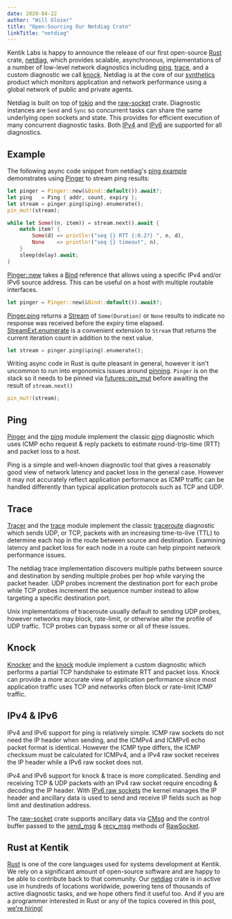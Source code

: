 ```yaml
---
date: 2020-04-22
author: "Will Glozer"
title: "Open-Sourcing Our Netdiag Crate"
linkTitle: "netdiag"
---
```


Kentik Labs is happy to announce the release of our first open-source
[Rust][rust] crate, [netdiag][netdiag], which provides scalable,
asynchronous, implementations of a number of low-level network
diagnostics including [ping](#ping), [trace](#trace), and a custom
diagnostic we call [knock](#knock). Netdiag is at
the core of our [synthetics][kentik_synthetics] product which monitors
application and network performance using a global network of public and
private agents.

Netdiag is built on top of [tokio][tokio] and the
[raw-socket][raw-socket] crate. Diagnostic instances are `Send` and
`Sync` so concurrent tasks can share the same underlying open sockets
and state. This provides for efficient execution of many concurrent
diagnostic tasks. Both [IPv4](#ipv4--ipv6) and [IPv6](#ipv4--ipv6) are
supported for all diagnostics.

## Example

The following async code snippet from netdiag's [ping example][example_ping]
demonstrates using [Pinger][rustdoc_pinger] to stream ping results:

```rust
let pinger = Pinger::new(&Bind::default()).await?;
let ping   = Ping { addr, count, expiry };
let stream = pinger.ping(&ping).enumerate();
pin_mut!(stream);

while let Some((n, item)) = stream.next().await {
    match item? {
        Some(d) => println!("seq {} RTT {:0.2?} ", n, d),
        None    => println!("seq {} timeout", n),
    }
    sleep(delay).await;
}
```

[Pinger::new][rustdoc_pinger_new] takes a [Bind][rustdoc_bind]
reference that allows using a specific IPv4 and/or IPv6 source
address. This can be useful on a host with multiple routable
interfaces.

```rust
let pinger = Pinger::new(&Bind::default()).await?;
```

[Pinger.ping][rustdoc_pinger_ping] returns a [Stream][rustdoc_stream]
of `Some(Duration)` or `None` results to indicate no response was
received before the expiry time elapsed.
[StreamExt.enumerate][rustdoc_enumerate] is a convenient extension to
`Stream` that returns the current iteration count in addition to the
next value.

```rust
let stream = pinger.ping(&ping).enumerate();
```

Writing async code in Rust is quite pleasant in general, however it
isn't uncommon to run into ergonomics issues around
[pinning][rustdoc_pin]. `Pinger` is on the stack so it needs to be
pinned via [futures::pin_mut][rustdoc_pin_mut] before awaiting the
result of `stream.next()`

```rust
pin_mut!(stream);
```

## Ping

[Pinger][rustdoc_pinger] and the [ping][rustdoc_ping] module implement
the classic [ping][ping_wiki] diagnostic which uses ICMP echo request
& reply packets to estimate round-trip-time (RTT) and packet loss to a
host.

Ping is a simple and well-known diagnostic tool that gives a
reasonably good view of network latency and packet loss in the general
case. However it may not accurately reflect application performance as
ICMP traffic can be handled differently than typical application
protocols such as TCP and UDP.

## Trace

[Tracer][rustdoc_tracer] and the [trace][rustdoc_trace] module
implement the classic [traceroute][trace_wiki] diagnostic which sends
UDP, or TCP, packets with an increasing time-to-live (TTL) to
determine each hop in the route between source and destination.
Examining latency and packet loss for each node in a route can help
pinpoint network performance issues.

The netdiag trace implementation discovers multiple paths between
source and destination by sending multiple probes per hop while
varying the packet header. UDP probes increment the destination port
for each probe while TCP probes increment the sequence number instead
to allow targeting a specific destination port.

Unix implementations of traceroute usually default to sending UDP
probes, however networks may block, rate-limit, or otherwise alter
the profile of UDP traffic.  TCP probes can bypass some or all of
these issues.

## Knock

[Knocker][rustdoc_knocker] and the [knock][rustdoc_knock] module
implement a custom diagnostic which performs a partial TCP handshake
to estimate RTT and packet loss. Knock can provide a more accurate
view of application performance since most application traffic uses
TCP and networks often block or rate-limit ICMP traffic.

## IPv4 & IPv6

IPv4 and IPv6 support for ping is relatively simple. ICMP raw sockets
do not need the IP header when sending, and the ICMPv4 and ICMPv6 echo
packet format is identical. However the ICMP type differs, the ICMP
checksum must be calculated for ICMPv4, and a IPv4 raw socket
receives the IP header while a IPv6 raw socket does not.

IPv4 and IPv6 support for knock & trace is more complicated.  Sending
and receiving TCP & UDP packets with an IPv4 raw socket require
encoding & decoding the IP header. With [IPv6 raw sockets][rfc2292]
the kernel manages the IP header and ancillary data is used to send
and receive IP fields such as hop limit and destination address.

The [raw-socket][raw-socket] crate supports ancillary data via
[CMsg][rustdoc_cmsg] and the control buffer passed to the
[send_msg][rustdoc_send_msg] & [recv_msg][rustdoc_recv_msg] methods of
[RawSocket][rustdoc_rawsocket].

## Rust at Kentik

[Rust][rust] is one of the core languages used for systems development
at Kentik. We rely on a significant amount of open-source software and
are happy to be able to contribute back to that community. Our
[netdiag][netdiag] crate is in active use in hundreds of locations
worldwide, powering tens of thousands of active diagnostic tasks, and
we hope others find it useful too. And if you are a programmer
interested in Rust or any of the topics covered in this post, [we're
hiring!][hiring]

[rust]: https://www.rust-lang.org/
[kentik]: https://www.kentik.com/
[kentik_synthetics]: https://www.kentik.com/product/synthetics/
[netdiag]: https://crates.io/crates/netdiag
[tokio]: https://crates.io/crates/tokio
[raw-socket]: https://crates.io/crates/raw-socket
[example_ping]: https://github.com/kentik/netdiag/blob/master/examples/ping.rs
[rustdoc_stream]: https://docs.rs/futures/0.3.14/futures/stream/trait.Stream.html
[rustdoc_enumerate]: https://docs.rs/futures/0.3.14/futures/stream/trait.StreamExt.html#method.enumerate
[rustdoc_pin]: https://doc.rust-lang.org/std/pin/index.html
[rustdoc_pin_mut]: https://docs.rs/futures/0.3.14/futures/macro.pin_mut.html
[rustdoc_bind]: https://docs.rs/netdiag/0.1.0/netdiag/struct.Bind.html
[rustdoc_knock]: https://docs.rs/netdiag/0.1.0/netdiag/knock/
[rustdoc_knocker]: https://docs.rs/netdiag/0.1.0/netdiag/knock/struct.Knocker.html
[rustdoc_ping]: https://docs.rs/netdiag/0.1.0/netdiag/ping/
[rustdoc_pinger]: https://docs.rs/netdiag/0.1.0/netdiag/ping/struct.Pinger.html
[rustdoc_pinger_new]: https://docs.rs/netdiag/0.1.0/netdiag/ping/struct.Pinger.html#method.new
[rustdoc_pinger_ping]: https://docs.rs/netdiag/0.1.0/netdiag/ping/struct.Pinger.html#method.ping
[rustdoc_trace]: https://docs.rs/netdiag/0.1.0/netdiag/trace/
[rustdoc_tracer]: https://docs.rs/netdiag/0.1.0/netdiag/trace/struct.Tracer.html
[rustdoc_rawsocket]: https://docs.rs/raw-socket/0.0.2/raw_socket/prelude/struct.RawSocket.html
[rustdoc_cmsg]: https://docs.rs/raw-socket/0.0.2/raw_socket/control/enum.CMsg.html
[rustdoc_send_msg]: https://docs.rs/raw-socket/0.0.2/raw_socket/prelude/struct.RawSocket.html#method.send_msg
[rustdoc_recv_msg]: https://docs.rs/raw-socket/0.0.2/raw_socket/prelude/struct.RawSocket.html#method.recv_msg
[rustdoc_cmsg]: https://docs.rs/raw-socket/0.0.2/raw_socket/control/enum.CMsg.html
[ping_wiki]: https://en.wikipedia.org/wiki/Ping_(networking_utility)
[trace_wiki]: https://en.wikipedia.org/wiki/Traceroute
[icmpv4]: https://en.wikipedia.org/wiki/Internet_Control_Message_Protocol
[icmpv6]: https://en.wikipedia.org/wiki/Internet_Control_Message_Protocol_for_IPv6
[rfc2292]: https://tools.ietf.org/html/rfc2292
[hiring]: https://www.kentik.com/careers/#postings
